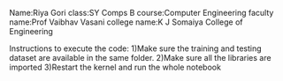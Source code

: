 Name:Riya Gori
class:SY Comps B
course:Computer Engineering
faculty name:Prof Vaibhav Vasani
college name:K J Somaiya College of Engineering

Instructions to execute the code:
1)Make sure the training and testing dataset are available in the same folder.
2)Make sure all the libraries are imported
3)Restart the kernel and run the whole notebook
